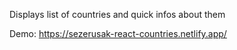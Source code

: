 Displays list of countries and quick infos about them

Demo: https://sezerusak-react-countries.netlify.app/
